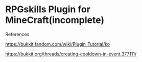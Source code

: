 # RPGskills Plugin for MineCraft(incomplete)

References

https://bukkit.fandom.com/wiki/Plugin_Tutorial/ko

https://bukkit.org/threads/creating-cooldown-in-event.377111/
